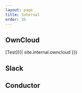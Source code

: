 ```yaml
---
layout: page
title: Internal
order: 35
---
```


## OwnCloud
[Test]({{ site.internal.owncloud }})

## Slack

## Conductor
